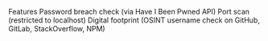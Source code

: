 Features
Password breach check (via Have I Been Pwned API)
Port scan (restricted to localhost)
Digital footprint (OSINT username check on GitHub, GitLab, StackOverflow, NPM)